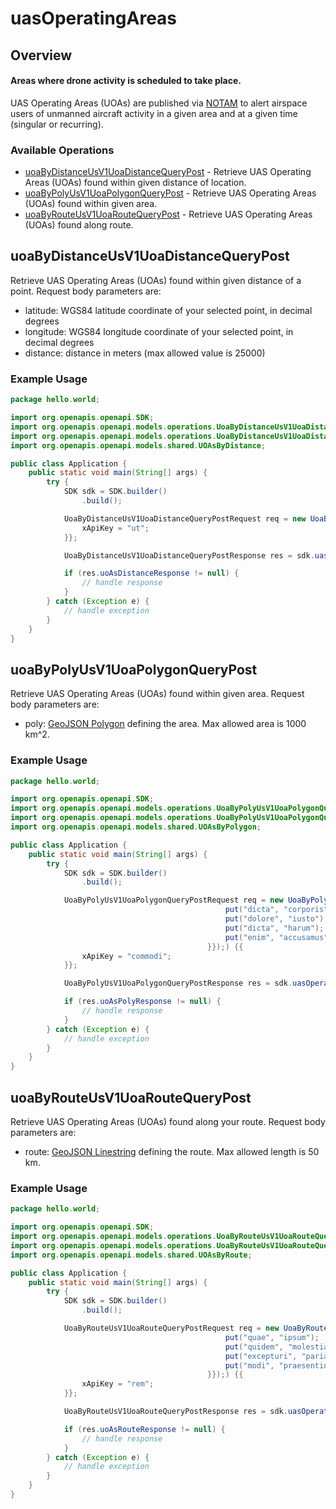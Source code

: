 # uasOperatingAreas

## Overview

#### Areas where drone activity is scheduled to take place. 
UAS Operating Areas (UOAs) are published via [NOTAM](https://www.faa.gov/regulations_policies/orders_notices/index.cfm/go/document.information/documentID/1035053) to alert airspace users of unmanned aircraft activity in a given area and at a given time (singular or recurring).

### Available Operations

* [uoaByDistanceUsV1UoaDistanceQueryPost](#uoabydistanceusv1uoadistancequerypost) - Retrieve UAS Operating Areas (UOAs) found within given distance of location.
* [uoaByPolyUsV1UoaPolygonQueryPost](#uoabypolyusv1uoapolygonquerypost) - Retrieve UAS Operating Areas (UOAs) found within given area.
* [uoaByRouteUsV1UoaRouteQueryPost](#uoabyrouteusv1uoaroutequerypost) - Retrieve UAS Operating Areas (UOAs) found along route.

## uoaByDistanceUsV1UoaDistanceQueryPost

Retrieve UAS Operating Areas (UOAs) found within given distance of a point. Request body parameters are:
* latitude:  WGS84 latitude coordinate of your selected point, in decimal degrees
* longitude:  WGS84 longitude coordinate of your selected point, in decimal degrees
* distance:  distance in meters (max allowed value is 25000)

### Example Usage

```java
package hello.world;

import org.openapis.openapi.SDK;
import org.openapis.openapi.models.operations.UoaByDistanceUsV1UoaDistanceQueryPostRequest;
import org.openapis.openapi.models.operations.UoaByDistanceUsV1UoaDistanceQueryPostResponse;
import org.openapis.openapi.models.shared.UOAsByDistance;

public class Application {
    public static void main(String[] args) {
        try {
            SDK sdk = SDK.builder()
                .build();

            UoaByDistanceUsV1UoaDistanceQueryPostRequest req = new UoaByDistanceUsV1UoaDistanceQueryPostRequest(                new UOAsByDistance(451159L, 19987L, 4417.11);) {{
                xApiKey = "ut";
            }};            

            UoaByDistanceUsV1UoaDistanceQueryPostResponse res = sdk.uasOperatingAreas.uoaByDistanceUsV1UoaDistanceQueryPost(req);

            if (res.uoAsDistanceResponse != null) {
                // handle response
            }
        } catch (Exception e) {
            // handle exception
        }
    }
}
```

## uoaByPolyUsV1UoaPolygonQueryPost

Retrieve UAS Operating Areas (UOAs) found within given area. Request body parameters are:
* poly:  [GeoJSON Polygon](https://www.rfc-editor.org/rfc/rfc7946.html#appendix-A) defining the area. Max allowed area is 1000 km^2.

### Example Usage

```java
package hello.world;

import org.openapis.openapi.SDK;
import org.openapis.openapi.models.operations.UoaByPolyUsV1UoaPolygonQueryPostRequest;
import org.openapis.openapi.models.operations.UoaByPolyUsV1UoaPolygonQueryPostResponse;
import org.openapis.openapi.models.shared.UOAsByPolygon;

public class Application {
    public static void main(String[] args) {
        try {
            SDK sdk = SDK.builder()
                .build();

            UoaByPolyUsV1UoaPolygonQueryPostRequest req = new UoaByPolyUsV1UoaPolygonQueryPostRequest(                new UOAsByPolygon(                new java.util.HashMap<String, Object>() {{
                                                put("dicta", "corporis");
                                                put("dolore", "iusto");
                                                put("dicta", "harum");
                                                put("enim", "accusamus");
                                            }});) {{
                xApiKey = "commodi";
            }};            

            UoaByPolyUsV1UoaPolygonQueryPostResponse res = sdk.uasOperatingAreas.uoaByPolyUsV1UoaPolygonQueryPost(req);

            if (res.uoAsPolyResponse != null) {
                // handle response
            }
        } catch (Exception e) {
            // handle exception
        }
    }
}
```

## uoaByRouteUsV1UoaRouteQueryPost

Retrieve UAS Operating Areas (UOAs) found along your route. Request body parameters are:
* route:  [GeoJSON Linestring](https://www.rfc-editor.org/rfc/rfc7946.html#appendix-A) defining the route. Max allowed length is 50 km.

### Example Usage

```java
package hello.world;

import org.openapis.openapi.SDK;
import org.openapis.openapi.models.operations.UoaByRouteUsV1UoaRouteQueryPostRequest;
import org.openapis.openapi.models.operations.UoaByRouteUsV1UoaRouteQueryPostResponse;
import org.openapis.openapi.models.shared.UOAsByRoute;

public class Application {
    public static void main(String[] args) {
        try {
            SDK sdk = SDK.builder()
                .build();

            UoaByRouteUsV1UoaRouteQueryPostRequest req = new UoaByRouteUsV1UoaRouteQueryPostRequest(                new UOAsByRoute(                new java.util.HashMap<String, Object>() {{
                                                put("quae", "ipsum");
                                                put("quidem", "molestias");
                                                put("excepturi", "pariatur");
                                                put("modi", "praesentium");
                                            }});) {{
                xApiKey = "rem";
            }};            

            UoaByRouteUsV1UoaRouteQueryPostResponse res = sdk.uasOperatingAreas.uoaByRouteUsV1UoaRouteQueryPost(req);

            if (res.uoAsRouteResponse != null) {
                // handle response
            }
        } catch (Exception e) {
            // handle exception
        }
    }
}
```
